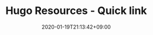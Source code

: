 ---
title: "Hugo Resources - Quick link"
date: 2020-01-19T21:13:42+09:00
description: Markdown, shortcode, CM, hosting & deployment
weight: 1
link: https://gohugo.io/content-management/formats/
pinned: true
---